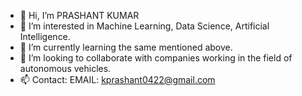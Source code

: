 - 👋 Hi, I’m PRASHANT KUMAR
- 👀 I’m interested in Machine Learning, Data Science, Artificial Intelligence.
- 🌱 I’m currently learning the same mentioned above.
- 💞️ I’m looking to collaborate with companies working in the field of autonomous vehicles.
- 📫 Contact: EMAIL: kprashant0422@gmail.com

<!---
prashant-022/prashant-022 is a ✨ special ✨ repository because its `README.md` (this file) appears on your GitHub profile.
You can click the Preview link to take a look at your changes.
--->
